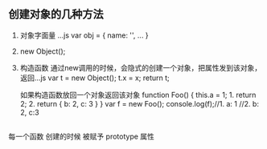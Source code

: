 ## 创建对象的几种方法
1. 对象字面量
...js
var obj = {
    name: '',
    ...
}

2. new Object();

3. 构造函数
   通过new调用的时候，会隐式的创建一个对象，把属性发到该对象，返回...js
   var t = new Object();
   t.x = x;
   return t;

   如果构造函数放回一个对象返回该对象
   function Foo() {
            this.a = 1;
        1.  return 2;
        2.  return {
                b: 2,
                c: 3
            }
        }
        var f = new Foo();
        console.log(f);//1. a: 1     //2. b: 2, c:3


## 
每一个函数 创建的时候 被赋予 prototype 属性